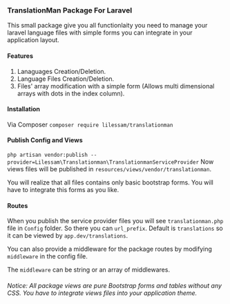 ### TranslationMan Package For Laravel
This small package give you all functionlaity you need to manage your laravel language files with simple forms you can integrate in your application layout.
#### Features
1. Lanaguages Creation/Deletion.
2. Language Files Creation/Deletion.
3. Files' array modification with a simple form (Allows multi dimensional arrays with dots in the index column).
#### Installation
Via Composer `composer require lilessam/translationman`
#### Publish Config and Views
`php artisan vendor:publish --provider=Lilessam\Translationman\TranslationmanServiceProvider`
Now views files will be published in `resources/views/vendor/translationman`.

You will realize that all files contains only basic bootstrap forms. You will have to integrate this forms as you like.
#### Routes
When you publish the service provider files you will see `translationman.php` file in `Config` folder. So there you can `url_prefix`. Default is `translations` so it can be viewed by `app.dev/translations`.

You can also provide a middleware for the package routes by modifying `middleware` in the config file.

The `middleware` can be string or an array of middlewares.

###### Notice: All package views are pure Bootstrap forms and tables without any CSS. You have to integrate views files into your application theme.